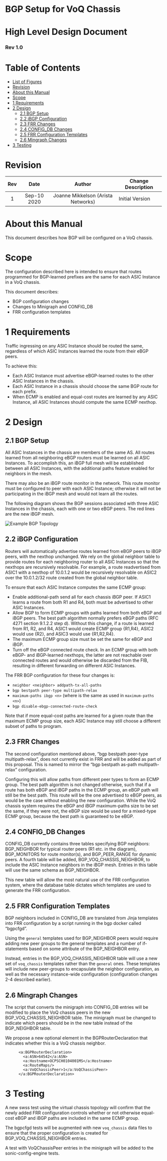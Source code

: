 # BGP Setup for VoQ Chassis
# High Level Design Document

### Rev 1.0

# Table of Contents
* [List of Figures](#list-of-figures)
* [Revision](#revision)
* [About this Manual](#about-this-manual)
* [Scope](#scope)
* [1 Requirements](#1-requirements)
* [2 Design](#2-design)
  * [2.1 BGP Setup](#21-bgp-setup)
  * [2.2 iBGP Configuration](#22-ibgp-configuration)
  * [2.3 FRR Changes](#23-frr-changes)
  * [2.4 CONFIG_DB Changes](#24-config_db-changes)
  * [2.5 FRR Configuration Templates](#25-frr-configuration-templates)
  * [2.6 Mingraph Changes](#26-minigraph-changes)
* [3 Testing](#3-testing)

# Revision
| Rev |     Date    |       Author       | Change Description |
|:---:|:-----------:|:------------------:|--------------------|
| 1 | Sep-10 2020 | Joanne Mikkelson (Arista Networks) | Initial Version |

# About this Manual

This document describes how BGP will be configured on a VoQ chassis.

# Scope

The configuration described here is intended to ensure that routes programmed
for BGP-learned prefixes are the same for each ASIC Instance in a VoQ chassis.

This document describes:
- BGP configuration changes
- Changes to Minigraph and CONFIG_DB
- FRR configuration templates

# 1 Requirements

Traffic ingressing on any ASIC Instance should be routed the same, regardless of which
ASIC Instances learned the route from their eBGP peers.

To achieve this:
- Each ASIC Instance must advertise eBGP-learned routes to the other ASIC Instances in the chassis.
- Each ASIC Instance in a chassis should choose the same BGP route for each prefix.
- When ECMP is enabled and equal-cost routes are learned by any ASIC Instance, all ASIC Instances should compute the same ECMP nexthop.

# 2 Design

## 2.1 BGP Setup

All ASIC Instances in the chassis are members of the same AS.  All routes learned from
all neighboring eBGP routers must be learned on all ASIC Instances.  To accomplish this,
an iBGP full mesh will be established between all ASIC Instances, with the additional
paths feature enabled for neighbors in the mesh.

There may also be an iBGP route monitor in the network.  This route monitor
must be configured to peer with each ASIC Instance; otherwise it will not be
participating in the iBGP mesh and would not learn all the routes.

The following diagram shows the BGP sessions associated with three ASIC Instances in the
chassis, each with one or two eBGP peers.  The red lines are the new iBGP mesh.

![Example BGP Topology](./chassis_bgp_topology.png)

## 2.2 iBGP Configuration

Routers will automatically advertise routes learned from eBGP peers to iBGP
peers, with the nexthop unchanged.  We rely on the global neighbor table to
provide routes for each neighboring router to all ASIC Instances so that the nexthops are
recursively resolvable.  For example, a route readvertised from ASIC1 with a
nexthop of 10.0.1.2 would be recursively resolvable on ASIC2 over the
10.0.1.2/32 route created from the global neighbor table.

To ensure that each ASIC Instance computes the same ECMP group:
- Enable additional-path send all for each chassis iBGP peer.  If ASIC1 learns a route from both R1 and R4, both must be advertised to other ASIC Instances.
- Allow BGP to form ECMP groups with paths learned from both eBGP and iBGP peers.  The best path algorithm normally prefers eBGP paths (RFC 4271 section 9.1.2.2 step d).  Without this change, if a route is learned from R1, R2, and R4, ASIC1 would create ECMP group {R1,R4}, ASIC2 would use {R2}, and ASIC3 would use {R1,R2,R4}.
- The maximum ECMP group size must be set the same for eBGP and iBGP.
- Turn off the eBGP connected route check.  In an ECMP group with both eBGP- and iBGP-learned nexthops, the latter are not reachable over connected routes and would otherwise be discarded from the FIB, resulting in different forwarding on different ASIC Instances.

The FRR BGP configuration for these four changes is:
- `neighbor <neighbor> addpath-tx-all-paths`
- `bgp bestpath peer-type multipath-relax`
- `maximum-paths ibgp <n>` (where <n> is the same as used in `maximum-paths <n>`)
- `bgp disable-ebgp-connected-route-check`

Note that if more equal-cost paths are learned for a given route than the
maximum ECMP group size, each ASIC Instance may still choose a different subset of paths
to program.

## 2.3 FRR Changes

The second configuration mentioned above, “bgp bestpath peer-type
multipath-relax”, does not currently exist in FRR and will be added as part of
this proposal.  This is named to mirror the “bgp bestpath as-path
multipath-relax” configuration.

Configuring this will allow paths from different peer types to form an ECMP
group.  The best path algorithm is not changed otherwise, such that if a route
has both eBGP and iBGP paths in the ECMP group, an eBGP path will still be the
best path.  This route will be the one advertised to eBGP peers, as would be
the case without enabling the new configuration.  While the VoQ chassis system
requires the eBGP and iBGP maximum-paths size to be set the same, if they were
not, the eBGP size would be used for a mixed-type ECMP group, because the best
path is guaranteed to be eBGP.

## 2.4 CONFIG_DB Changes

CONFIG_DB currently contains three tables specifying BGP neighbors:
BGP_NEIGHBOR for typical router peers (R1 etc. in the diagram), BGP_MONITORS
for route monitor(s), and BGP_PEER_RANGE for dynamic peers.  A fourth table
will be added, BGP_VOQ_CHASSIS_NEIGHBOR, to include the ASIC Instance neighbors in the
iBGP mesh.  Entries in this table will use the same schema as BGP_NEIGHBOR.

This new table will allow the most natural use of the FRR configuration system,
where the database table dictates which templates are used to generate the FRR
configuration.

## 2.5 FRR Configuration Templates

BGP neighbors included in CONFIG_DB are translated from Jinja templates into
FRR configuration by a script running in the bgp docker called “bgpcfgd”.

Using the `general` templates used for BGP_NEIGHBOR peers would require adding
new peer groups to the general templates and a number of if-statements based on
some attribute of the BGP_NEIGHBOR entry.

Instead, entries in the BGP_VOQ_CHASSIS_NEIGHBOR table will use a new set of
`voq_chassis` templates rather than the `general` ones.  These templates will
include new peer-groups to encapsulate the neighbor configuration, as well as
the necessary instance-wide configuration (configuration changes 2-4 described
earlier).

## 2.6 Mingraph Changes

The script that converts the minigraph into CONFIG_DB entries will be modified
to place the VoQ chassis peers in the new BGP_VOQ_CHASSIS_NEIGHBOR table.  The
minigraph must be changed to indicate which peers should be in the new table
instead of the BGP_NEIGHBOR table.

We propose a new optional element in the BGPRouterDeclaration that indicates
whether this is a VoQ chassis neighbor.
```
      <a:BGPRouterDeclaration>
        <a:ASN>64542</a:ASN>
        <a:Hostname>OCPSCH0104001MS</a:Hostname>
        <a:RouteMaps/>
        <a:VoQChassisPeer>1</a:VoQChassisPeer>
      </a:BGPRouterDeclaration>
```

# 3 Testing

A new swss test using the virtual chassis topology will confirm that the newly
added FRR configuration controls whether or not otherwise equal-cost eBGP and
iBGP paths are included in the same ECMP group.

The bgpcfgd tests will be augmented with new `voq_chassis` data files to ensure
that the proper configuration is created for BGP_VOQ_CHASSIS_NEIGHBOR entries.

A test with VoQChassisPeer entries in the minigraph will be added to the
sonic-config-engine tests.
